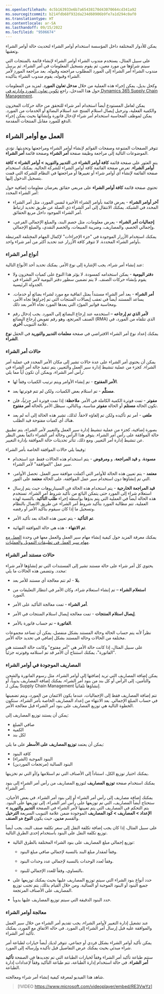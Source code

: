```yaml
---
ms.openlocfilehash: 4c5b163933e6b7a65438170d43070664cd341a92
ms.sourcegitcommit: b214fdb68f932da234d60906b9fe7a1d294c0af0
ms.translationtype: HT
ms.contentlocale: ar-SA
ms.lasthandoff: 09/15/2022
ms.locfileid: "9506674"
---
```

يمكن للأدوار المختلفة داخل المؤسسة استخدام أوامر الشراء لتحديث حالة أوامر الشراء وتعقبها. 

على سبيل المثال، يستخدم مندوب الشراء أوامر الشراء لإنشاء قائمة بالمنتجات التي سيتم شراؤها من مورد معين، ثم يقوم بتسجيل المعلومات في أمر الشراء. ثم يرسل مندوب الشراء أمر الشراء إلى المورد المطلوب مراجعته وقبوله. بعد مراجعة المورد لأمر الشراء وقبوله، يقوم مندوب الشراء بتأكيده.

وكحل بديل، يمكن إجراء هذه العملية من خلال **مدخل تعاون المورد**.
لمزيد من المعلومات حول هذا المدخل، راجع [تكوين تعاون المورد وإدارته في Dynamics 365 Supply Chain Management](/training/modules/configure-manage-vendor-collaboration-in-dynamics-365-finance-ops/?azure-portal=true).

يمكن لعامل المستودع أيضاً استخدام أمر شراء للتحقق من حالة حركات المخزون والكمية الفعلية، وترحيل إيصال استلام المنتج عند استلام البضائع أو الخدمات من المورد. يمكن لموظف المحاسبة استخدام أمر شراء لإدخال فاتورة وإنشائها بحيث يمكن إجراء الدفع للمورد مقابل المنتجات المقدمة.

## <a name="working-with-purchase-orders"></a>العمل مع أوامر الشراء

تتوفر الصفحات المتنوعة وصفحات القوائم لإنشاء أوامر الشراء ومراجعتها وتحديثها. تؤدي الموضوعات التالية إلى مراجعة وظيفة صفحة **أمر الشراء** وصفحة قائمة **أمر الشراء**.

يتم العثور على صفحة قائمة **كافة أوامر الشراء** في **التدبير والتوريد > أوامر الشراء > كافة أوامر الشراء**. تعرض صفحة القائمة كافة أوامر الشراء للشركة الحالية. يمكنك استخدام صفحة القائمة لإنشاء أي أوامر شراء أو تغييرها أو مراجعتها في النظام للشركة التي قمت بتسجيل الدخول إليها.

تحتوي صفحة قائمة **كافة أوامر الشراء** على مربعي حقائق يعرضان معلومات إضافية حول أمر الشراء المحدد:



- **آخر أوامر الشراء** - يعرض قائمة بأوامر الشراء الأخيرة لنفس المورد، مثل أمر الشراء المحدد في الشبكة. يمكنك الانتقال إلى أمر الشراء ذي الصلة عن طريق تحديد ارتباط أمر الشراء الموجود داخل مربع الحقائق.



- **إجماليات أمر الشراء** - يعرض معلومات، مثل خصم البند، والمبلغ الإجمالي الفرعي، وإجمالي الخصم، والمصاريف، وضريبة المبيعات، والخصم النقدي، والمبلغ الإجمالي.

يمكنك استخدام الأزرار الموجودة في "جزء الإجراءات" لإكمال المهام المختلفة المرتبطة بأوامر الشراء المحددة. لا تتوفر كافة الأزرار عند تحديد أكثر من أمر شراء واحد.

### <a name="purchase-order-types"></a>أنواع أمر الشراء

عند إنشاء أمر شراء، يجب الإشارة إلى نوع الأمر. يمكنك تحديد أحد الأنواع التالية:

-   **دفتر اليومية** - يمكن استخدامه كمسودة. لا يؤثر هذا النوع على كميات المخزون ولا يقوم بإنشاء حركات الصنف. لا يتم تضمين سطور دفتر اليومية لأمر الشراء في الجدولة الرئيسية.

-   **أمر الشراء** - يعد أمر الشراء مستنداً يمثل اتفاقية مع مورد لشراء بضائع أو خدمات. يساعد المستند أيضاً في تعقب إيصالات المنتجات التي تم إجراؤها تجاه الأمر، ومحاسبة فواتير المورّد التي يعدها المورد تجاه الأمر بعد ذلك.

-   **لأمر الذي تم إرجاعه** – استخدمه عند إرجاع البضائع إلى المورد. يجب إدخال رقم الصنف المرتجع، وهو رقم تفويض إرجاع البضائع (RMA) الذي تتلقاه من المورد، في علامة التبويب **أخرى**.

يمكنك إعداد نوع أمر الشراء الافتراضي في صفحة **معلمات التدبير والتوريد** في الحقل **نوع الشراء**.

### <a name="purchase-order-statuses"></a>حالات أمر الشراء

يمكن أن يحتوي أمر الشراء على عدة حالات تشير إلى مكان الأمر المحدد في عملية أمر الشراء. كجزء من عملية تنشيط إدارة سير العمل والتغيير، يتم تنفيذ حالة أمر الشراء في رأس أمر الشراء، ويمكن أن تكون أياً مما يلي:

-   **الأمر المفتوح** - تم إنشاء الأوامر ويتم ترتيب الكميات وفقاً لها.

-   **مستلَّم** - تم استلام بعض الكميات، ولكن لم تتم فوترتها بعد.

-   **مفوتر** - تمت فوترة الكمية الكاملة في الأمر. **ملاحظة:** إذا تمت فوترة أمر *جزئياً*، فلن تكون الحالة **مستلم** أو الحالة **مفوتر** مناسبة. وبالتالي، سيظل الأمر بالحالة **أمر مفتوح**.

-   **ملغى** - أمر تم تأكيده ولكن تم إلغاؤه لاحقاً. لذلك، تشير هذه الحالة إلى أنه لم يعد هناك أي كميات مفتوحة قيد الطلب.

بصورة إضافية، كجزء من عملية تنشيط إدارة سير العمل والتغيير لأمر الشراء، يتم تطبيق حالة الموافقة على رأس أمر الشراء. يتوفر هذا الرأس وحالة أمر الشراء دائماً بغض النظر عن تنشيط إدارة أمر التغيير. ومع ذلك، تتأثر تحديثات حالة الموافقة بإدارة التغيير.

وفيما يلي حالات الموافقة الخاصة بأمر الشراء:

-   **مسودة**، و **قيد المراجعة**، و **ومرفوض** - يتم استخدام هذه الحالات فقط عند استخدام سير عمل "الموافقة" لأمر الشراء.

-   **معتمد** - يتم تعيين هذه الحالة للأوامر التي أكملت موافقة سير العمل. تحصل الأوامر، التي تم إنشاؤها دون استخدام سير عمل الموافقة، على الحالة **معتمد** على الفور.

-   **قيد المراجعة الخارجية** - يتم استخدام هذه الحالة في السيناريوهات حيث يتم إرسال استعلام شراء إلى المورد حتى يتمكن البائع من تأكيد شروط أمر الشراء. تستخدم هذه الحالة أيضاً في العملية التي يتم بدؤها بواسطة إجراء **طلب التأكيد**. بالنسبة لهذه العملية، تتم مطالبة المورد بتأكيد شروط أمر الشراء عن طريق الاتصال بالنظام وتسجيل ما إذا كان سيقوم بتأكيد الأمر أو رفضه.

-   **تم التأكيد** - يتم تعيين هذه الحالة بعد تأكيد الأمر. 

-   **تم الانتهاء** - هذه هي حالة الموافقة النهائية.

يمكنك معرفة المزيد حول كيفية إنشاء مهام سير العمل والعمل معها في وحدة [العمل مع مهام سير العمل في تطبيقات التمويل والعمليات](/training/modules/create-use-workflows-finance-operations/?azure-portal=true).

### <a name="purchase-order-document-statuses"></a>حالات مستند أمر الشراء

يحتوي كل أمر شراء على حالة مستند تشير إلى المستندات التي تم إنشاؤها لأمر شراء محدد. وتتضمن هذه الحالات ما يلي:

-   **بلا** - لم تتم معالجة أي مستند للأمر بعد.

-   **استعلام الشراء** – تم إنشاء استعلام شراء، وكان الأمر في انتظار التعليقات من المورد.

-   **أمر الشراء** - تمت معالجة التأكيد على الأمر.

-   **إيصال استلام المنتجات** - تمت معالجة إيصال استلام المنتجات في الأمر.

-   **الفاتورة** – تم حساب فاتورة بالأمر.

نظراً لأنه يتم حساب الحالة وحالة المستند بشكل منفصل، يمكن أن تساعد مجموعات مختلفة من الحالات وحالة المستند بشكل إضافي في تحديد حالة الأمر. 

على سبيل المثال، إذا كانت حالة الأمر هي "أمر مفتوح" وكانت حالة المستند هي "الفاتورة"، يمكنك استنتاج أن الأمر قد تم استلامه وفوترته جزئياً.

### <a name="charges-on-purchase-orders"></a>المصاريف الموجودة في أوامر الشراء

يمكن إضافة المصاريف التي تريد إضافتها إلى أوامر الشراء، مثل رسوم الفاتورة والشحن والتأمين، إلى الرأس أو كل بند من بنود أمر الشراء. يمكنك إضافة المصاريف يدوياً، أو يمكن لـ Supply Chain Management إنشاؤها تلقائياً.

تتم إضافة المصاريف فقط إلى الإجماليات، عندما يكون الائتمان من المورد، ويتم تضمينها في حساب المبلغ الإجمالي. بعد الانتهاء من إعداد المصاريف الخاصة بأمر الشراء، ستكون الخطوة التالية هي توزيع المصاريف على بنود أمر الشراء قبل معالجة الأمر.

يمكن أن يستند توزيع المصاريف إلى:

-   صافي المبلغ
-   الكمية
-   لكل بند

يمكن أن يعتمد **توزيع المصاريف على الأسطر** على ما يلي:

-   كافة البنود
-   البنود الموجبة (الشراء)
-   البنود السالبة (مرتجعات الموردين)

يمكنك اختيار توزيع الكل، استناداً إلى الأصناف التي تم استلامها و/أو التي تم تخزينها.

يمكنك استخدام صفحة **توزيع المصاريف** لتوزيع المصاريف من رأس أمر الشراء إلى بنود أمر الشراء.

يمكنك إضافة مصاريف إلى رأس أمر الشراء أو إلى بنود أمر الشراء. في بعض الأحيان، ستحتاج أيضاً المصاريف، التي تم توزيعها على رأس أمر الشراء، إلى توزيعها على البنود. يتم التحكم في المصاريف التي يتم تعيينها لأمر الشراء في الصفحة **التدبير والتوريد > الإعداد > المصاريف > كود المصاريف** الموجودة ضمن علامة التبويب السريعة **الترحيل** والقسم **مدين**، حيث يكون **النوع** هو **الصنف**.

على سبيل المثال، إذا كان يجب إضافة تكلفة النقل إلى سعر تكلفة صنف البند، يجب أيضاً توزيع تكلفة النقل على البنود باستخدام إحدى الطرق التالية.

-   توزيع إجمالي مبلغ المصاريف على بنود الشراء المختلفة بالطرق التالية:

    -   وفقاً لمقدار مبلغ البند بالنسبة لإجمالي صافي مبلغ البنود.

    -   وفقاً لعدد الوحدات بالنسبة لإجمالي عدد وحدات البنود.

    -   بالتساوي، وفقاً للعدد الإجمالي للبنود.

-   حدد أنواع بنود الشراء التي سيتم توزيع المصاريف عليها بحيث يمكنك توزيعها على جميع البنود أو البنود الموجبة أو السالبة. ومن خلال القيام بذلك، يتم تجنب توزيع المصاريف على الأصناف المرتجعة.

-   حدد البنود الدقيقة التي سيتم توزيع المصاريف عليها يدوياً.

### <a name="process-purchase-orders"></a>معالجة أوامر الشراء

عند تشغيل إدارة التغيير لأوامر الشراء، يجب تقديم أمر الشراء من خلال سير العمل والموافقة عليه قبل إرسال أمر الشراء إلى المورد. في حاله الاتفاق مع المورد، يمكنك تأكيد أمر الشراء.

يمكن تأكيد أوامر الشراء بشكل فردي أو جماعي. تتوفر لديك أيضاً خيارات لطباعة أمر شراء مبدئي بحيث يمكنك عرض التفاصيل قبل تأكيده وإرساله إلى المورد.

ستتم طباعة تأكيد أمر الشراء وفقاً لخيارات الطباعة التي تم تحديدها في الصفحة **تأكيد أمر الشراء**. في حالة استخدام إدارة الطباعة، تتم طباعة التأكيد وفقاً لإعدادات إدارة الطباعة.

شاهد هذا الفيديو لمعرفة كيفية إنشاء أمر شراء ومعالجته.

> [!VIDEO https://www.microsoft.com/videoplayer/embed/RE3VwYz]
